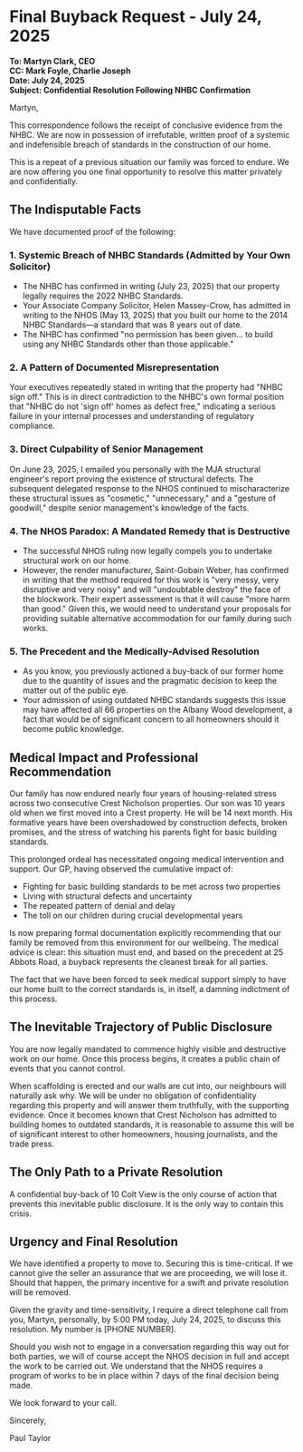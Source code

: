 # Final Buyback Request - July 24, 2025

**To: Martyn Clark, CEO**  
**CC: Mark Foyle, Charlie Joseph**  
**Date: July 24, 2025**  
**Subject: Confidential Resolution Following NHBC Confirmation**

Martyn,

This correspondence follows the receipt of conclusive evidence from the NHBC. We are now in possession of irrefutable, written proof of a systemic and indefensible breach of standards in the construction of our home.

This is a repeat of a previous situation our family was forced to endure. We are now offering you one final opportunity to resolve this matter privately and confidentially.

## The Indisputable Facts

We have documented proof of the following:

### 1. Systemic Breach of NHBC Standards (Admitted by Your Own Solicitor)
- The NHBC has confirmed in writing (July 23, 2025) that our property legally requires the 2022 NHBC Standards.
- Your Associate Company Solicitor, Helen Massey-Crow, has admitted in writing to the NHOS (May 13, 2025) that you built our home to the 2014 NHBC Standards—a standard that was 8 years out of date.
- The NHBC has confirmed "no permission has been given... to build using any NHBC Standards other than those applicable."

### 2. A Pattern of Documented Misrepresentation
Your executives repeatedly stated in writing that the property had "NHBC sign off." This is in direct contradiction to the NHBC's own formal position that "NHBC do not 'sign off' homes as defect free," indicating a serious failure in your internal processes and understanding of regulatory compliance.

### 3. Direct Culpability of Senior Management
On June 23, 2025, I emailed you personally with the MJA structural engineer's report proving the existence of structural defects. The subsequent delegated response to the NHOS continued to mischaracterize these structural issues as "cosmetic," "unnecessary," and a "gesture of goodwill," despite senior management's knowledge of the facts.

### 4. The NHOS Paradox: A Mandated Remedy that is Destructive
- The successful NHOS ruling now legally compels you to undertake structural work on our home.
- However, the render manufacturer, Saint-Gobain Weber, has confirmed in writing that the method required for this work is "very messy, very disruptive and very noisy" and will "undoubtable destroy" the face of the blockwork. Their expert assessment is that it will cause "more harm than good." Given this, we would need to understand your proposals for providing suitable alternative accommodation for our family during such works.

### 5. The Precedent and the Medically-Advised Resolution
- As you know, you previously actioned a buy-back of our former home due to the quantity of issues and the pragmatic decision to keep the matter out of the public eye.
- Your admission of using outdated NHBC standards suggests this issue may have affected all 66 properties on the Albany Wood development, a fact that would be of significant concern to all homeowners should it become public knowledge.

## Medical Impact and Professional Recommendation

Our family has now endured nearly four years of housing-related stress across two consecutive Crest Nicholson properties. Our son was 10 years old when we first moved into a Crest property. He will be 14 next month. His formative years have been overshadowed by construction defects, broken promises, and the stress of watching his parents fight for basic building standards.

This prolonged ordeal has necessitated ongoing medical intervention and support. Our GP, having observed the cumulative impact of:
- Fighting for basic building standards to be met across two properties
- Living with structural defects and uncertainty
- The repeated pattern of denial and delay
- The toll on our children during crucial developmental years

Is now preparing formal documentation explicitly recommending that our family be removed from this environment for our wellbeing. The medical advice is clear: this situation must end, and based on the precedent at 25 Abbots Road, a buyback represents the cleanest break for all parties.

The fact that we have been forced to seek medical support simply to have our home built to the correct standards is, in itself, a damning indictment of this process.

## The Inevitable Trajectory of Public Disclosure

You are now legally mandated to commence highly visible and destructive work on our home. Once this process begins, it creates a public chain of events that you cannot control.

When scaffolding is erected and our walls are cut into, our neighbours will naturally ask why. We will be under no obligation of confidentiality regarding this property and will answer them truthfully, with the supporting evidence. Once it becomes known that Crest Nicholson has admitted to building homes to outdated standards, it is reasonable to assume this will be of significant interest to other homeowners, housing journalists, and the trade press.

## The Only Path to a Private Resolution

A confidential buy-back of 10 Colt View is the only course of action that prevents this inevitable public disclosure. It is the only way to contain this crisis.

## Urgency and Final Resolution

We have identified a property to move to. Securing this is time-critical. If we cannot give the seller an assurance that we are proceeding, we will lose it. Should that happen, the primary incentive for a swift and private resolution will be removed.

Given the gravity and time-sensitivity, I require a direct telephone call from you, Martyn, personally, by 5:00 PM today, July 24, 2025, to discuss this resolution. My number is [PHONE NUMBER].

Should you wish not to engage in a conversation regarding this way out for both parties, we will of course accept the NHOS decision in full and accept the work to be carried out. We understand that the NHOS requires a program of works to be in place within 7 days of the final decision being made.

We look forward to your call.

Sincerely,

Paul Taylor